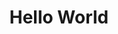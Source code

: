 <!DOCTYPE html>
<head> 
       <h1 align = "center"> Hello World </h1>
<style>    
       <h1=Hello World>
              color: #6699ff;
              </h1=Hello World>
       </style>       
</head>
